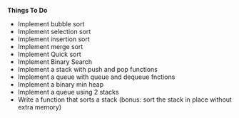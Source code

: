 **Things To Do**
- Implement bubble sort
- Implement selection sort
- Implement insertion sort
- Implement merge sort
- Implement Quick sort
- Implement Binary Search
- Implement a stack with push and pop functions
- Implement a queue with queue and dequeue fnctions
- Implement a binary min heap
- Implement a queue using 2 stacks
- Write a function that sorts a stack (bonus: sort the stack in place without extra memory)
